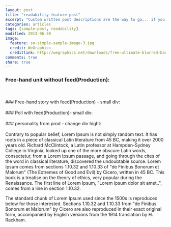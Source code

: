 ```yaml
---
layout: post
title: "readability-feature-post"
excerpt: "Custom written post descriptions are the way to go... if you're not lazy."
categories: articles
tags: [sample-post, readability]
modified: 2013-06-30
image:
  feature: so-simple-sample-image-3.jpg
  credit: WeGraphics
  creditlink: http://wegraphics.net/downloads/free-ultimate-blurred-background-pack/
comments: true
share: true
---
```

### Free-hand unit without feed(Production):
<br>
<div class="apester-media" data-media-id="5a79a6377c7181000184495f" height="512"></div><script async src="//static.apester.com/js/sdk/v2.0/apester-javascript-sdk.min.js"></script>
<br>
### Free-hand story with feed(Production) - small div:
<br>
<div class="apester-media" id="small-div-for-test" data-media-id="5a5b41cb04028500011250d3"></div><script async src="//static.apester.com/js/sdk/v2.0/apester-javascript-sdk.min.js"></script>
<br>
### Poll with feed(Production)- small div:
<br>
<div class="apester-media" id="small-div-for-test" data-media-id="5a3b900a67e5db0001fde0c9"></div><script async src="//static.apester.com/js/sdk/v2.0/apester-javascript-sdk.min.js"></script>
<br>
### personality from prod - change div hight:
<br>
<div class="apester-media" data-media-id="5a159b85d8f123000125ee57" height="800"></div><script async src="//static.apester.com/js/sdk/v2.0/apester-javascript-sdk.min.js"></script>
<br>
Contrary to popular belief, Lorem Ipsum is not simply random text. It has roots in a piece of classical Latin literature from 45 BC, making it over 2000 years old. Richard McClintock, a Latin professor at Hampden-Sydney College in Virginia, looked up one of the more obscure Latin words, consectetur, from a Lorem Ipsum passage, and going through the cites of the word in classical literature, discovered the undoubtable source. Lorem Ipsum comes from sections 1.10.32 and 1.10.33 of "de Finibus Bonorum et Malorum" (The Extremes of Good and Evil) by Cicero, written in 45 BC. This book is a treatise on the theory of ethics, very popular during the Renaissance. The first line of Lorem Ipsum, "Lorem ipsum dolor sit amet..", comes from a line in section 1.10.32.

The standard chunk of Lorem Ipsum used since the 1500s is reproduced below for those interested. Sections 1.10.32 and 1.10.33 from "de Finibus Bonorum et Malorum" by Cicero are also reproduced in their exact original form, accompanied by English versions from the 1914 translation by H. Rackham.
